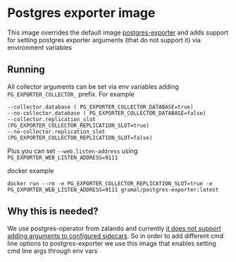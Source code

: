 # Postgres exporter image
This image overrides the default image [postgres-exporter](https://github.com/prometheus-community/postgres_exporter#quick-start) and adds support for setting postgres exporter arguments (that do not support it) via environment variables

## Running
All collector arguments can be set via env variables adding `PG_EXPORTER_COLLECTOR_` prefix. For example

```
--collector.database ( PG_EXPORTER_COLLECTOR_DATABASE=true)
--no-collector.database ( PG_EXPORTER_COLLECTOR_DATABASE=false)
--collector.replication_slot (PG_EXPORTER_COLLECTOR_REPLICATION_SLOT=true)
--no-collector.replication_slot (PG_EXPORTER_COLLECTOR_REPLICATION_SLOT=false)

```

Plus you can set `--web.listen-address` using `PG_EXPORTER_WEB_LISTEN_ADDRESS=9111`

docker example

```
docker run --rm -e PG_EXPORTER_COLLECTOR_REPLICATION_SLOT=true -e PG_EXPORTER_WEB_LISTEN_ADDRESS=9111 gramal/postgres-exporter:latest
```

## Why this is needed?

We use postgres-operator from zalando and currently [it does not support adding arguments to configured sidecars](https://github.com/zalando/postgres-operator/issues/2448). So in order to add different cmd line options to postgres-exporter we use this image that enables setting cmd line args through env vars
